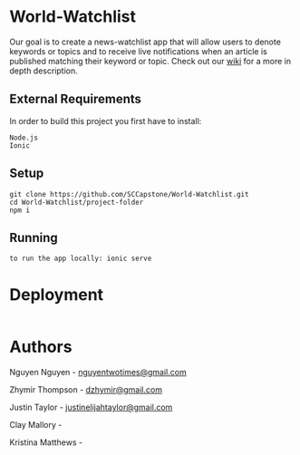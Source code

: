 # World-Watchlist

Our goal is to create a news-watchlist app that will allow users to denote keywords or topics and to receive live notifications when an article is published matching their keyword or topic. Check out our [wiki](https://github.com/SCCapstone/World-Watchlist/wiki/Project-Description) for a more in depth description. 

## External Requirements

In order to build this project you first have to install:
 ```
Node.js
Ionic
 ```
## Setup

 ``` 
 git clone https://github.com/SCCapstone/World-Watchlist.git
 cd World-Watchlist/project-folder
 npm i 
 ```

## Running

 ``` bash
 to run the app locally: ionic serve
 ```
# Deployment

 ```

 ```

# Authors

Nguyen Nguyen - nguyentwotimes@gmail.com

Zhymir Thompson - dzhymir@gmail.com

Justin Taylor - justinelijahtaylor@gmail.com

Clay Mallory - 

Kristina Matthews - 

